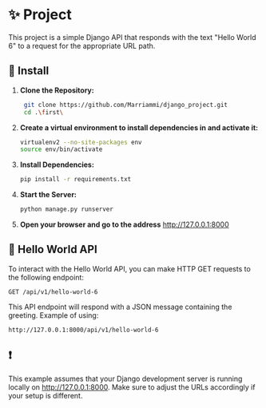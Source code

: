 # ✨ Project

This project is a simple Django API that responds with the text "Hello World 6" to a request for the appropriate URL path.

## 🔨 Install

1. **Clone the Repository:**

   ```bash
    git clone https://github.com/Marriammi/django_project.git
    cd .\first\
   ```

2. **Create a virtual environment to install dependencies in and activate it:**

   ```bash
   virtualenv2 --no-site-packages env
   source env/bin/activate
   ```

3. **Install Dependencies:**

   ```bash
   pip install -r requirements.txt
   ```

4. **Start the Server:**

   ```bash
   python manage.py runserver
   ```

5. **Open your browser and go to the address** http://127.0.0.1:8000

## 👀 Hello World API

To interact with the Hello World API, you can make HTTP GET requests to the following endpoint:

```http
GET /api/v1/hello-world-6
```

This API endpoint will respond with a JSON message containing the greeting.
Example of using:

    http://127.0.0.1:8000/api/v1/hello-world-6

## ❗
This example assumes that your Django development server is running locally on http://127.0.0.1:8000. Make sure to adjust the URLs accordingly if your setup is different.
